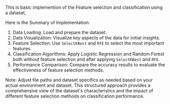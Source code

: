 This is basic implemention of the Feature selection and classification using a dataset,


 Here is the Summary of Implementation:

1. Data Loading: Load and prepare the dataset.
2. Data Visualization: Visualize key aspects of the data for initial insights.
3. Feature Selection: Use `SelectKBest` and `RFE` to select the most important features.
4. Classification Algorithms: Apply Logistic Regression and Random Forest both without feature selection and after applying `SelectKBest` and `RFE`.
5. Performance Comparison: Compare the accuracy results to evaluate the effectiveness of feature selection methods.

Note: Adjust file paths and dataset specifics as needed based on your actual environment and dataset. This structured approach provides a comprehensive view of the dataset's characteristics and the impact of different feature selection methods on classification performance.
